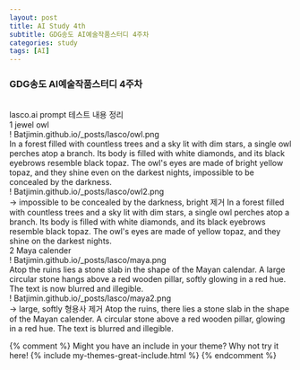 ```yaml
---
layout: post
title: AI Study 4th
subtitle: GDG송도 AI예술작품스터디 4주차
categories: study
tags: [AI]
---
```


<h3>GDG송도 AI예술작품스터디 4주차</h3>
<br>
lasco.ai prompt 테스트 내용 정리
<br>
1 jewel owl
<br>
! Batjimin.github.io/_posts/lasco/owl.png
<br>
In a forest filled with countless trees and a sky lit with dim stars, a single owl perches atop a branch. Its body is filled with white diamonds, and its black eyebrows resemble black topaz. The owl's eyes are made of bright yellow topaz, and they shine even on the darkest nights, impossible to be concealed by the darkness.
<br>
! Batjimin.github.io/_posts/lasco/owl2.png
<br>
→ impossible to be concealed by the darkness, bright 제거 
In a forest filled with countless trees and a sky lit with dim stars, a single owl perches atop a branch. Its body is filled with white diamonds, and its black eyebrows resemble black topaz. The owl's eyes are made of yellow topaz, and they shine on the darkest nights.
<br>
2 Maya calender
<br>
! Batjimin.github.io/_posts/lasco/maya.png
<br>
Atop the ruins lies a stone slab in the shape of the Mayan calendar. A large circular stone hangs above a red wooden pillar, softly glowing in a red hue. The text is now blurred and illegible.
<br>
! Batjimin.github.io/_posts/lasco/maya2.png
<br>
→  large, softly 형용사 제거
Atop the ruins, there lies a stone slab in the shape of the Mayan calender. A circular stone above a red wooden pillar, glowing in a red hue. The text is blurred and illegible. 




{% comment %}
Might you have an include in your theme? Why not try it here!
{% include my-themes-great-include.html %}
{% endcomment %}
